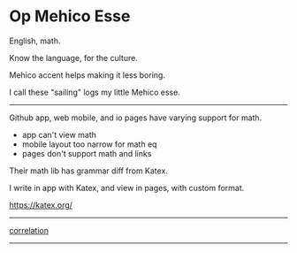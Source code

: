 # Op Mehico Esse

English, math.

Know the language,
for the culture.

Mehico accent helps making it less boring.

I call these "sailing" logs
my little Mehico esse.

---

Github app, web mobile, and io pages
have varying support for math.

- app can't view math
- mobile layout too narrow for math eq
- pages don't support math and links

Their math lib has grammar diff from Katex.

I write in app with Katex,
and view in pages,
with custom format.

https://katex.org/

---

[correlation](correlation)

---

<link rel="stylesheet" href="https://cainy19com.github.io/katex/katex.min.css">
<script src="https://cainy19com.github.io/katex/katex.min.js"></script>
<script src="https://cainy19com.github.io/katex/format.js"><script>
